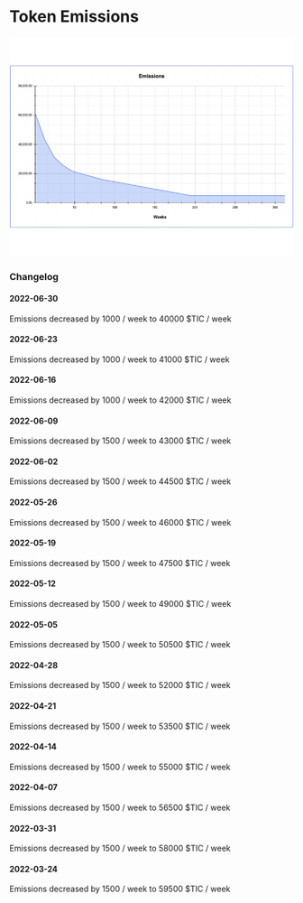 # Token Emissions

![$TIC emissions over time - Emissions started at 61000/wk](<../.gitbook/assets/Emmissions schedule.png>)

### Changelog

#### 2022-06-30

Emissions decreased by 1000 / week to 40000 $TIC / week

#### 2022-06-23

Emissions decreased by 1000 / week to 41000 $TIC / week

#### 2022-06-16

Emissions decreased by 1000 / week to 42000 $TIC / week

#### 2022-06-09

Emissions decreased by 1500 / week to 43000 $TIC / week

#### 2022-06-02

Emissions decreased by 1500 / week to 44500 $TIC / week

#### 2022-05-26

Emissions decreased by 1500 / week to 46000 $TIC / week

#### 2022-05-19

Emissions decreased by 1500 / week to 47500 $TIC / week

#### 2022-05-12

Emissions decreased by 1500 / week to 49000 $TIC / week

#### 2022-05-05

Emissions decreased by 1500 / week to 50500 $TIC / week

#### 2022-04-28

Emissions decreased by 1500 / week to 52000 $TIC / week

#### 2022-04-21

Emissions decreased by 1500 / week to 53500 $TIC / week

#### 2022-04-14

Emissions decreased by 1500 / week to 55000 $TIC / week

#### 2022-04-07

Emissions decreased by 1500 / week to 56500 $TIC / week

#### 2022-03-31

Emissions decreased by 1500 / week to 58000 $TIC / week

#### 2022-03-24

Emissions decreased by 1500 / week to 59500 $TIC / week
